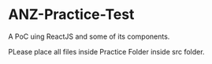 # ANZ-Practice-Test
A PoC uing ReactJS and some of its components.

PLease place all files inside Practice Folder inside src folder.
